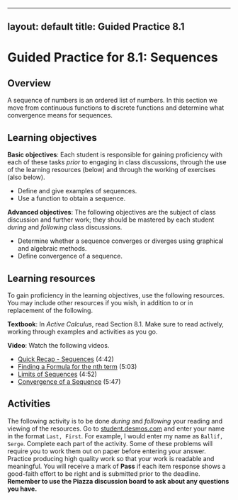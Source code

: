 
---
layout: default
title: Guided Practice 8.1
---

# Guided Practice for 8.1: Sequences

## Overview

A sequence of numbers is an ordered list of numbers. In this section we move from continuous functions to discrete functions and determine what convergence means for sequences.

## Learning objectives

__Basic objectives__: Each student is responsible for gaining proficiency with each of these tasks _prior_ to engaging in class discussions, through the use of the learning resources (below) and through the working of exercises (also below).

- Define and give examples of sequences.
- Use a function to obtain a sequence.

__Advanced objectives__: The following objectives are the subject of class discussion and further work; they should be mastered by each student _during_ and _following_ class discussions.

- Determine whether a sequence converges or diverges using graphical and algebraic methods.
- Define convergence of a sequence.

## Learning resources

To gain proficiency in the learning objectives, use the following resources. You may include other resources if you wish, in addition to or in replacement of the following.

__Textbook__: In _Active Calculus_, read Section 8.1. Make sure to read actively, working through examples and activities as you go.

__Video__: Watch the following videos.

- [Quick Recap - Sequences](https://www.youtube.com/watch?v=kQYKcvtPjE0&t=0s&index=66&list=PL9bIjQJDwfGtewW75Nw7PnGNSkfqwAm3v) (4:42)
- [Finding a Formula for the nth term](https://www.youtube.com/watch?v=PiacUzL39zM&t=0s&index=68&list=PL9bIjQJDwfGtewW75Nw7PnGNSkfqwAm3v) (5:03)
- [Limits of Sequences](https://www.youtube.com/watch?v=WQTxhzaLblc&t=0s&index=67&list=PL9bIjQJDwfGtewW75Nw7PnGNSkfqwAm3v) (4:52)
- [Convergence of a Sequence](https://www.youtube.com/watch?v=eDnghUrg36o&t=0s&index=69&list=PL9bIjQJDwfGtewW75Nw7PnGNSkfqwAm3v) (5:47)


## Activities

The following activity is to be done _during_ and _following_ your reading and viewing of the resources. Go to [student.desmos.com](https://student.desmos.com/?prepopulateCode=9q5fc) and enter your name in the format `Last, First`. For example, I would enter my name as `Ballif, Serge`. Complete each part of the activity. Some of these problems will require you to work them out on paper before entering your answer. Practice producing high quality work so that your work is readable and meaningful. You will receive a mark of __Pass__ if each item response shows a good-faith effort to be right and is submitted prior to the deadline. __Remember to use the Piazza discussion board to ask about any questions you have.__
